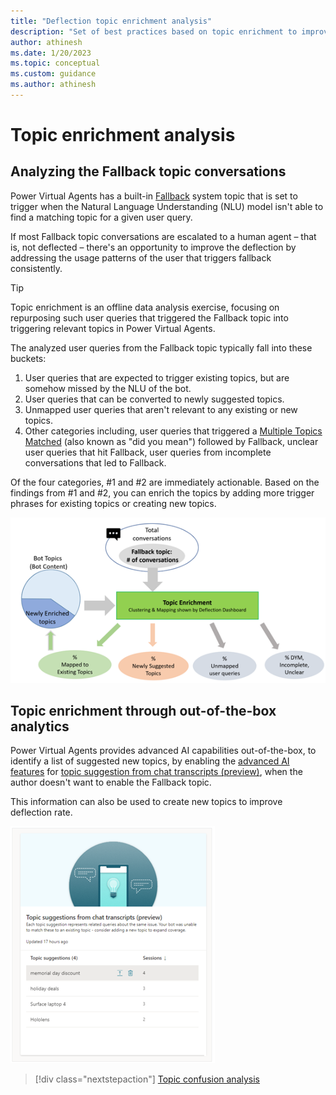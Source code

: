 ```yaml
---
title: "Deflection topic enrichment analysis"
description: "Set of best practices based on topic enrichment to improve the deflection rate of a Power Virtual Agents chatbot"
author: athinesh
ms.date: 1/20/2023
ms.topic: conceptual
ms.custom: guidance
ms.author: athinesh
---
```


# Topic enrichment analysis  

## Analyzing the Fallback topic conversations

Power Virtual Agents has a built-in [Fallback](/power-virtual-agents/preview/authoring-system-topics#fallback) system topic that is set to trigger when the Natural Language Understanding (NLU) model isn't able to find a matching topic for a given user query.

If most Fallback topic conversations are escalated to a human agent – that is, not deflected – there's an opportunity to improve the deflection by addressing the usage patterns of the user that triggers fallback consistently.

> [!TIP]
> Topic enrichment is an offline data analysis exercise, focusing on repurposing such user queries that triggered the Fallback topic into triggering relevant topics in Power Virtual Agents.

The analyzed user queries from the Fallback topic typically fall into these buckets:

1. User queries that are expected to trigger existing topics, but are somehow missed by the NLU  of the bot.
2. User queries that can be converted to newly suggested topics.
3. Unmapped user queries that aren't relevant to any existing or new topics.
4. Other categories including, user queries that triggered a [Multiple Topics Matched](/power-virtual-agents/preview/authoring-system-topics#multiple-topics-matched) (also known as "did you mean") followed by Fallback, unclear user queries that hit Fallback, user queries from incomplete conversations that led to Fallback.

Of the four categories, #1 and #2 are immediately actionable. Based on the findings from #1 and #2, you can enrich the topics by adding more trigger phrases for existing topics or creating new topics.

 ![enrichment or fallback analysis](./media/introduction/df-enrichment-analysis.png)

## Topic enrichment through out-of-the-box analytics

Power Virtual Agents provides advanced AI capabilities out-of-the-box, to identify a list of suggested new topics, by enabling the [advanced AI features](/power-virtual-agents/advanced-ai-features) for [topic suggestion from chat transcripts (preview)](/power-virtual-agents/advanced-ai-features#topic-suggestion-from-chat-transcripts-preview), when the author doesn't want to enable the Fallback topic.

This information can also be used to create new topics to improve deflection rate.

![OOB enrichment analysis](./media/introduction/df-oob-enrichment.png)

<!--- COMMENTING AS NOT AVAILABLE / TBD
## Topic enrichment exercise 

1. Install the [custom analytics sample template](https://aka.ms/PVAAnalytics) that includes a `deflection analysis` page.
2. Analyze a representative set of conversation transcripts for this exercise.
3. Under the deflection analysis report, you will find charts of session clusters with word cloud based on user queries and their occurrences. This will contain the following info:
    - Word clouds of user queries similar to existing topics
    - Word clouds of user queries for new topics  

3. Label and organize the top list of user queries you want to address for topic enrichment in an Excel sheet based on the word clouds.
4. Rephrase the `user queries` to create topic trigger phrases.
5. For the trigger phrases from `similar to existing topics` bucket , add them to the appropriate existing topics in the bot. This will improve the triggering of the topic and increase the deflection.
6. For the trigger phrases from `Newly suggested topics` bucket, create new topics and add the trigger phrases to those topics. This will address the top user queries missed by the bot are now handled by the bot through these new topics, hence improving the deflection. 
--->

> [!div class="nextstepaction"]
> [Topic confusion analysis](deflection-topic-confusion-analysis.md)
